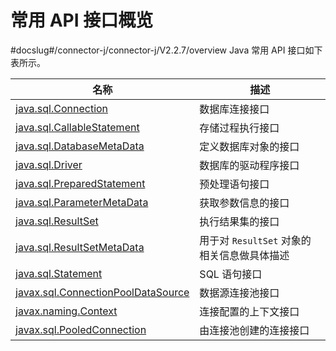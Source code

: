 # 常用 API 接口概览 

#docslug#/connector-j/connector-j/V2.2.7/overview
Java 常用 API 接口如下表所示。


|      名称        |         描述              |
|-----------------|---------------------------|
| [java.sql.Connection](../300.common-interfaces/200.java-sql-connection.md)  | 数据库连接接口    |
| [java.sql.CallableStatement](../300.common-interfaces/300.java-sql-callablestatement.md) | 存储过程执行接口  |
| [java.sql.DatabaseMetaData](../300.common-interfaces/400.java-sql-databasemetadata.md)   | 定义数据库对象的接口  |
| [java.sql.Driver](../300.common-interfaces/500.java-sql-driver.md) | 数据库的驱动程序接口  |
| [java.sql.PreparedStatement](../300.common-interfaces/600.java-sql-preparedstatement.md) | 预处理语句接口   |
| [java.sql.ParameterMetaData](../300.common-interfaces/700.java-sql-parametermetadata.md) | 获取参数信息的接口    |
| [java.sql.ResultSet](../300.common-interfaces/800.java-sql-resultset.md)                 | 执行结果集的接口   |
| [java.sql.ResultSetMetaData](../300.common-interfaces/900.java-sql-resultsetmetadata.md) | 用于对 `ResultSet` 对象的相关信息做具体描述 |
| [java.sql.Statement](../300.common-interfaces/1000.java-sql-statement.md)                | SQL 语句接口    |
| [javax.sql.ConnectionPoolDataSource](../300.common-interfaces/1100.javax-sql-connectionpooldatasource.md) | 数据源连接池接口   |
| [javax.naming.Context](../300.common-interfaces/1200.javax-naming-context.md)            | 连接配置的上下文接口   |
| [javax.sql.PooledConnection](../300.common-interfaces/1300.javax-sql-pooledconnection.md)| 由连接池创建的连接接口      |


